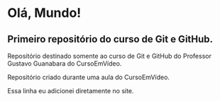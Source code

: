 # Olá, Mundo!
## Primeiro repositório do curso de Git e GitHub.

 Repositório destinado somente ao curso de Git e GitHub do Professor Gustavo Guanabara do CursoEmVídeo.

 Repositório criado durante uma aula do CursoEmVídeo.

Essa linha eu adicionei diretamente no site.
